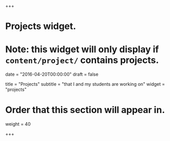 +++
# Projects widget.
# Note: this widget will only display if `content/project/` contains projects.

date = "2016-04-20T00:00:00"
draft = false

title = "Projects"
subtitle = "that I and my students are working on"
widget = "projects"

# Order that this section will appear in.
weight = 40

+++

